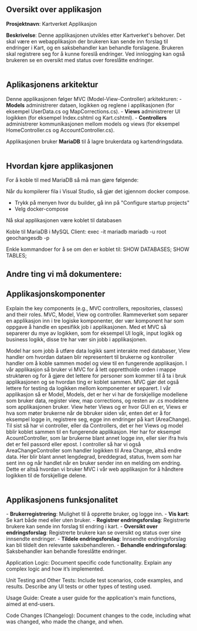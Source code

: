 <h2>Oversikt over applikasjon</h2>
<strong>Prosjektnavn</strong>: Kartverket Applikasjon</strong>  

<strong>Beskrivelse</strong>: Denne applikasjonen utvikles etter Kartverket's behover. Det skal være en webapplikasjon der brukeren kan sende inn forslag til endringer i Kart, og en saksbehandler kan behandle forslagene. Brukeren skal registrere seg for å kunne foreslå endringer. Ved innlogging kan også brukeren se en oversikt med status over foreslåtte endringer.  
<br>
 
<h2>Aplikasjonens arkitektur</h2>
Denne applikasjonen følger MVC (Model-View-Controller) arkitekturen:
 - <strong>Models</strong> administrerer dataen, logikken og reglene i applikasjonen (for eksempel UserData.cs og MapCorrections.cs).
 - <strong>Views</strong> administrerer UI logikken (for eksempel Index.cshtml og Kart.cshtml).
 - <strong>Controllers</strong> administrerer kommunikasjonen mellom models og views (for eksempel HomeController.cs og AccountController.cs).

Applikasjonen bruker <strong>MariaDB</strong> til å lagre brukerdata og kartendringsdata.  
<br>

<h2>Hvordan kjøre applikasjonen</h2>
For å koble til med MariaDB så må man gjøre følgende:

Når du kompilerer fila i Visual Studio, så gjør det igjennom docker compose. 
 - Trykk på menyen hvor du builder, gå inn på "Configure startup projects"
 - Velg docker-compose

Nå skal applikasjonen være koblet til databasen


Koble til MariaDB i MySQL Client:
exec -it mariadb mariadb -u root geochangesdb -p

Enkle kommandoer for å se om den er koblet til: 
SHOW DATABASES;
SHOW TABLES;
<br>  

<h2>Andre ting vi må dokumentere:</h2>  

<h2>Applikasjonskomponenter</h2>
Explain the key components (e.g., MVC controllers, repositories, classes) and their roles.
MVC, Model, View og controller. Rammeverket som separer en applikasjon inn i tre logiske komponenter, der vær komponent har som oppgave å handle en spesifikk job i applikasjonen. Med et MVC så separerer du mye av logikken, som for eksempel UI logik, input logikk og business logikk, disse tre har vær sin jobb i applikasjonen.  

Model har som jobb å utføre data logikk samt interakte med databaser, View handler om hvordan dataen blir representert til brukerne og kontroller handler om å koble sammen model og view til en fungerende applikasjon. 
I vår applikasjon så bruker vi MVC for å lett opprettholde orden i mappe struktøren og for å gjøre det lettere for personer som kommer til å ta i bruk applikasjonen og se hvordan ting er koblet sammen. MVC gjør det også lettere for testing da logikken mellom komponenter er separert. 
I vår applikasjon så er Model, Models, det er her vi har de forskjellige modellene som bruker data, register view, map corrections, og resten av .cs modelene som applikasjonen bruker. View heter Views og er hvor GUI en er, Views er hva som møter brukerne når de bbruker siden vår, enten det er å for eksempel logge in, registrere seg, egge inn endringer på kart (AreaChange). Til sist så har vi controller, eller da Controllers, det er her Views og model bblir koblet sammen til en fungerende applikasjon. Her har for eksempel AcountController, som lar brukerne blant annet logge inn, eller sier ifra hvis det er feil passord eller epost. I controller så har vi også AreaChangeController som handler logikken til Area Change, altså endre data. Her blir blant annet lengdegrad, breddegrad, status, hvem som har sent inn og når handlet når en bruker sender inn en melding om endring. 
Dette er altså hvordan vi bruker MVC i vår web applikasjon for å håndtere logikken til de forskjellige delene.  
<br>

<h2>Applikasjonens funksjonalitet</h2>
 - <strong>Brukerregistrering</strong>: Mulighet til å opprette bruker, og logge inn.
 - <strong>Vis kart</strong>: Se kart både med eller uten bruker.
 - <strong>Registrer endringsforslag</strong>: Registrerte brukere kan sende inn forslag til endring i kart.
 - <strong>Oversikt over endringsforslag</strong>: Registrerte brukere kan se oversikt og status over sine innsendte endringer.
 - <strong>Tildele endringsforslag</strong>: Innsendte endringsforslag kan bli tildelt den relevante saksbehandleren.
 - <strong>Behandle endringsforslag</strong>: Saksbehandler kan behandle foreslåtte endringer.  
<br>

Application Logic: Document specific code functionality. Explain any complex logic and how it’s implemented.

Unit Testing and Other Tests: Include test scenarios, code examples, and results. Describe any UI tests or other types of testing used.

Usage Guide: Create a user guide for the application's main functions, aimed at end-users.

Code Changes (Changelog): Document changes to the code, including what was changed, who made the change, and when.
